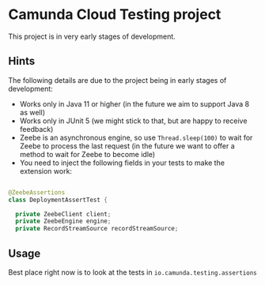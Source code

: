 # Camunda Cloud Testing project

This project is in very early stages of development.

## Hints

The following details are due to the project being in early stages of development:

* Works only in Java 11 or higher (in the future we aim to support Java 8 as well)
* Works only in JUnit 5 (we might stick to that, but are happy to receive feedback)
* Zeebe is an asynchronous engine, so use `Thread.sleep(100)` to wait for Zeebe to process the last request (in the
  future we want to offer a method to wait for Zeebe to become idle)
* You need to inject the following fields in your tests to make the extension work:

```java

@ZeebeAssertions
class DeploymentAssertTest {

  private ZeebeClient client;
  private ZeebeEngine engine;
  private RecordStreamSource recordStreamSource;
```

## Usage

Best place right now is to look at the tests in `io.camunda.testing.assertions`
